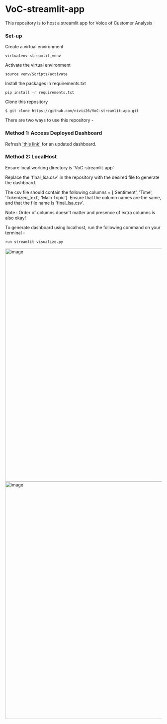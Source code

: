 # VoC-streamlit-app
This repository is to host a streamlit app for Voice of Customer Analysis

### Set-up
Create a virtual environment
```
virtualenv streamlit_venv
```

Activate the virtual environment
```
source venv/Scripts/activate
```

Install the packages in requirements.txt
```
pip install -r requirements.txt
```

Clone this repository
```
$ git clone https://github.com/nivii26/VoC-streamlit-app.git
```

There are two ways to use this repository - 

### Method 1: Access Deployed Dashboard

Refresh ['this link'](https://share.streamlit.io/app/nivii26-voc-streamlit-app-visualize-9xla2m/) for an updated dashboard.

### Method 2: LocalHost
Ensure local working directory is 'VoC-streamlit-app'

Replace the 'final_lsa.csv' in the repository with the desired file to generate the dashboard. 

The csv file should contain the following columns = ['Sentiment', 'Time', 'Tokenized_text', 'Main Topic']. Ensure that the column names are the same, and that the file name is 'final_lsa.csv'.

Note : Order of columns doesn't matter and presence of extra columns is also okay!

To generate dashboard using localhost, run the following command on your terminal - 
```
run streamlit visualize.py 
```

<img width="749" alt="image" src="https://user-images.githubusercontent.com/79890811/231934552-6975338a-a297-4048-9a44-ed72c8f4da01.png">
<img width="763" alt="image" src="https://user-images.githubusercontent.com/79890811/231934687-ea0f4e9b-885f-4ac4-9f0e-3b7889aa9897.png">



